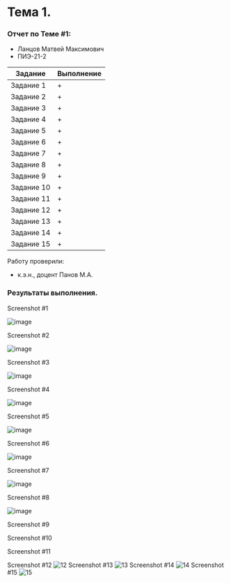 # Тема 1. 
### Отчет по Теме #1:
- Ланцов Матвей Максимович
- ПИЭ-21-2

| Задание | Выполнение |
| ------ | ------ |
| Задание 1 | + |
| Задание 2 | + |
| Задание 3 | + |
| Задание 4 | + |
| Задание 5 | + |
| Задание 6 | + |
| Задание 7 | + |
| Задание 8 | + |
| Задание 9 | + |
| Задание 10 | + |
| Задание 11 | + |
| Задание 12 | + |
| Задание 13 | + |
| Задание 14 | + |
| Задание 15 | + |

Работу проверили:
- к.э.н., доцент Панов М.А.

### Результаты выполнения.

Screenshot #1

![image](https://github.com/qq072/MatveyLantsov/assets/103333884/128daa05-581f-458e-ad23-028e52509677)

Screenshot #2

![image](https://github.com/qq072/MatveyLantsov/assets/103333884/1d50d83f-2adc-4f63-8705-8340f718f521)

Screenshot #3

![image](https://github.com/qq072/MatveyLantsov/assets/103333884/b5dda5bc-86fb-4ea8-94ee-f251e48a3be9)

Screenshot #4

![image](https://github.com/qq072/MatveyLantsov/assets/103333884/83cc6766-4b22-4a0a-92d0-4be31be9a158)

Screenshot #5

![image](https://github.com/qq072/MatveyLantsov/assets/103333884/736db4e1-5a48-4395-a138-4b1abf639116)

Screenshot #6

![image](https://github.com/qq072/MatveyLantsov/assets/103333884/f84c99a6-45b8-4288-94b2-cad633679e5d)

Screenshot #7

![image](https://github.com/qq072/MatveyLantsov/assets/103333884/5e8dea0c-88ea-4c41-9f54-e5965c1312f4)


Screenshot #8

![image](https://github.com/qq072/MatveyLantsov/assets/103333884/f4cf3efe-b752-4f0f-81d1-cc67ab4292d6)

Screenshot #9


Screenshot #10

Screenshot #11

Screenshot #12
![12](https://github.com/legendarykk/Programmnaya_Inzheneriya/assets/146570109/c0f2f5fd-43ee-4281-a66e-477d9204450c)
Screenshot #13
![13](https://github.com/legendarykk/Programmnaya_Inzheneriya/assets/146570109/3e553b72-f308-4509-a29f-634d26e3eecf)
Screenshot #14
![14](https://github.com/legendarykk/Programmnaya_Inzheneriya/assets/146570109/dbfbfe16-3b42-4ef7-9ba7-3e9af10e95b8)
Screenshot #15
![15](https://github.com/legendarykk/Programmnaya_Inzheneriya/assets/146570109/93af9025-a27c-4515-840b-8f194bea13f5)

